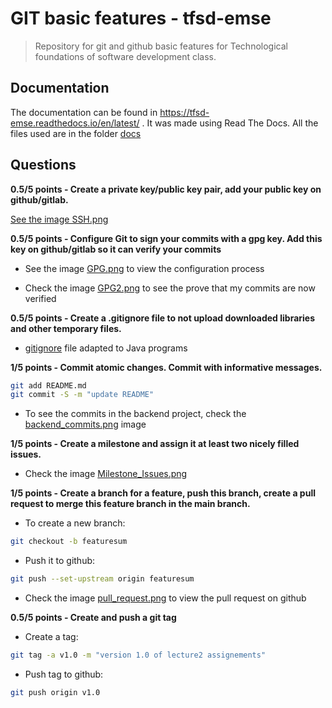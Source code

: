 # GIT basic features - tfsd-emse
> Repository for git and github basic features for Technological foundations of software development class.

## Documentation
The documentation can be found in https://tfsd-emse.readthedocs.io/en/latest/ . It was made using Read The Docs. All the files used are in the folder [docs](./docs/)

## Questions

**0.5/5 points - Create a private key/public key pair, add your public key on github/gitlab.**

[See the image SSH.png](./screenshots/SSH.png)

**0.5/5 points - Configure Git to sign your commits with a gpg key. Add this key on github/gitlab so it can verify your commits**

- See the image [GPG.png](./screenshots/GPG.png) to view the configuration process

- Check the image [GPG2.png](./screenshots/GPG2.png) to see the prove that my commits are now verified

**0.5/5 points - Create a .gitignore file to not upload downloaded libraries and other temporary files.**

- [gitignore](./.gitignore) file adapted to Java programs

**1/5 points - Commit atomic changes. Commit with informative messages.**

```bash
git add README.md
git commit -S -m "update README"
```

- To see the commits in the backend project, check the [backend_commits.png](./screenshots/backend_commits.png) image

**1/5 points - Create a milestone and assign it at least two nicely filled issues.**

- Check the image [Milestone_Issues.png](./screenshots/Milestone_Issues.png)

**1/5 points - Create a branch for a feature, push this branch, create a pull request to merge this feature branch in the main branch.**

- To create a new branch:
```bash
git checkout -b featuresum
```
- Push it to github:
```bash
git push --set-upstream origin featuresum
```
- Check the image [pull_request.png](./screenshots/pull_request.png) to view the pull request on github

**0.5/5 points - Create and push a git tag**

- Create a tag:

```bash
git tag -a v1.0 -m "version 1.0 of lecture2 assignements"
```

- Push tag to github:
```bash
git push origin v1.0
```
